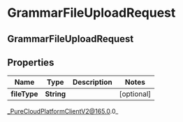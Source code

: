 # GrammarFileUploadRequest

## GrammarFileUploadRequest

## Properties

|Name | Type | Description | Notes|
|------------ | ------------- | ------------- | -------------|
| **fileType** | **String** |  | [optional] |



_PureCloudPlatformClientV2@165.0.0_
